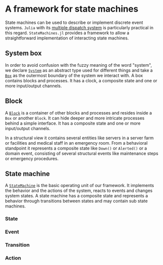 # A framework for state machines

State machines can be used to describe or implement discrete event systems. `Julia` with its [multiple dispatch system](https://docs.julialang.org/en/v1/manual/methods/#Methods-1) is particularly practical in this regard. `StateMachines.jl` provides a framework to allow a straightforward implementation of interacting state machines.

## System box

In order to avoid confusion with the fuzzy meaning of the word "system", we declare
[`System`](@ref) as an abstract type used for different things and take a [`Box`](@ref)
as the outermost boundary of the system we interact with. A box contains blocks and
processes. It has a clock, a composite state and one or more input/output channels.

## Block

A [`Block`](@ref) is a container of other blocks and processes and resides inside a
`Box` or another `Block`. It can hide deeper and more intricate processes behind a simple
interface. It has a composite state and one or more input/output channels.

In a structural view it contains several entities like servers in a server
farm or facilities and medical staff in an emergency room. From a behavioral standpoint
it represents a composite state like `Down()` or `Alerted()` or a domain event, consisting of several structural events like maintenance steps or emergency procedures.   

## State machine

A [`StateMachine`](@ref) is the basic operating unit of our framework. It implements the behavior and the actions of the system, reacts to events and changes system states. A state machine has a composite state and represents a behavior through transitions between states and may contain sub state machines.

### State

### Event

### Transition

### Action
